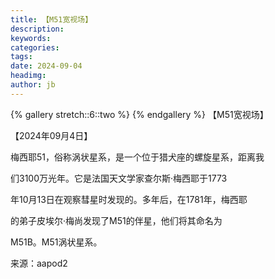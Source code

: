 ```yaml
---
title: 【M51宽视场】
description: 
keywords: 
categories: 
tags: 
date: 2024-09-04
headimg: 
author: jb
---
```


{% gallery stretch::6::two %}
{% endgallery %}
【M51宽视场】

【2024年09月4日】

梅西耶51，俗称涡状星系，是一个位于猎犬座的螺旋星系，距离我

们3100万光年。它是法国天文学家查尔斯&middot;梅西耶于1773

年10月13日在观察彗星时发现的。多年后，在1781年，梅西耶

的弟子皮埃尔&middot;梅尚发现了M51的伴星，他们将其命名为

M51B。M51涡状星系。

来源：aapod2
